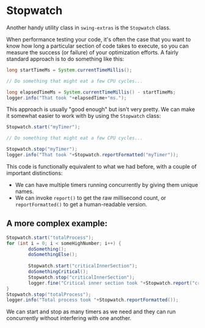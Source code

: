 # Stopwatch

Another handy utility class in `swing-extras` is the `Stopwatch` class. 

When performance testing your code, it's often the case that you want to know how long a particular
section of code takes to execute, so you can measure the success (or failure) of your optimization
efforts. A fairly standard approach is to do something like this:

```java
long startTimeMs = System.currentTimeMillis();

// Do something that might eat a few CPU cycles...

long elapsedTimeMs = System.currentTimeMillis() - startTimeMs;
logger.info("That took "+elapsedTime+"ms.");
```

This approach is usually "good enough" but isn't very pretty. We can make it somewhat easier to work
with by using the `Stopwatch` class:

```java
Stopwatch.start("myTimer");

// Do something that might eat a few CPU cycles...

Stopwatch.stop("myTimer");
logger.info("That took "+Stopwatch.reportFormatted("myTimer"));
```

This code is functionally equivalent to what we had before, with a couple of important distinctions:
- We can have multiple timers running concurrently by giving them unique names.
- We can invoke `report()` to get the raw millisecond count, or `reportFormatted()` to get a human-readable version.

## A more complex example:

```java
Stopwatch.start("totalProcess");
for (int i = 0; i < someHighNumber; i++) {
        doSomething();
        doSomethingElse();
        
        Stopwatch.start("criticalInnerSection");
        doSomethingCritical();
        Stopwatch.stop("criticalInnerSection");
        logger.fine("Critical inner section took "+Stopwatch.report("criticalInnerSection")+"ms.");
}
Stopwatch.stop("totalProcess");
logger.info("Total process took "+Stopwatch.reportFormatted());
```

We can start and stop as many timers as we need and they can run concurrently without interfering
with one another. 